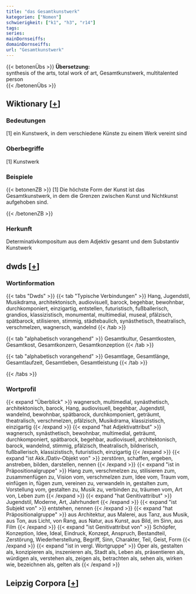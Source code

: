 ```yaml
---
title: "das Gesamtkunstwerk"
kategorien: ["Nomen"]
schwierigkeit: ["k1", "h3", "r14"]
tags:
series:
mainDornseiffs:
domainDornseiffs:
url: "Gesamtkunstwerk"
---
```


{{< betonenÜbs >}}
**Übersetzung:**  
synthesis of the arts, total work of art, Gesamtkunstwerk, multitalented person  
{{< /betonenÜbs >}}

## Wiktionary [[+](https://de.wiktionary.org/wiki/Gesamtkunstwerk)]

### Bedeutungen
[1] ein Kunstwerk, in dem verschiedene Künste zu einem Werk vereint sind  

### Oberbegriffe
[1] Kunstwerk  

### Beispiele
{{< betonenZB >}}
[1] Die höchste Form der Kunst ist das Gesamtkunstwerk, in dem die Grenzen zwischen Kunst und Nichtkunst aufgehoben sind.  

{{< /betonenZB >}}
### Herkunft
Determinativkompositum aus dem Adjektiv gesamt und dem Substantiv Kunstwerk  



## dwds [[+](https://www.dwds.de/wb/Gesamtkunstwerk)]

### Wortinformation
{{< tabs "Dwds" >}}
{{< tab "Typische Verbindungen" >}}
Hang, Jugendstil, Musikdrama, architektonisch, audiovisuell, barock, begehbar, bewohnbar, durchkomponiert, einzigartig, entstellen, futuristisch, fußballerisch, grandios, klassizistisch, monumental, multimedial, museal, pfälzisch, spätbarock, stilisieren, stimmig, städtebaulich, synästhetisch, theatralisch, verschmelzen, wagnersch, wandelnd
{{< /tab >}}

{{< tab "alphabetisch vorangehend" >}}
Gesamtkultur, Gesamtkosten, Gesamtkost, Gesamtkonzern, Gesamtkonzeption
{{< /tab >}}

{{< tab "alphabetisch vorangehend" >}}
Gesamtlage, Gesamtlänge, Gesamtlaufzeit, Gesamtleben, Gesamtleistung
{{< /tab >}}

{{< /tabs >}}

### Wortprofil
{{< expand "Überblick" >}} wagnersch, multimedial, synästhetisch, architektonisch, barock, Hang, audiovisuell, begehbar, Jugendstil, wandelnd, bewohnbar, spätbarock, durchkomponiert, geträumt, theatralisch, verschmelzen, pfälzisch, Musikdrama, klassizistisch, einzigartig {{< /expand >}}
{{< expand "hat Adjektivattribut" >}} wagnersch, synästhetisch, bewohnbar, multimedial, geträumt, durchkomponiert, spätbarock, begehbar, audiovisuell, architektonisch, barock, wandelnd, stimmig, pfälzisch, theatralisch, bildnerisch, fußballerisch, klassizistisch, futuristisch, einzigartig {{< /expand >}}
{{< expand "ist Akk./Dativ-Objekt von" >}} zerstören, schaffen, ergeben, anstreben, bilden, darstellen, nennen {{< /expand >}}
{{< expand "ist in Präpositionalgruppe" >}} Hang zum, verschmelzen zu, stilisieren zum, zusammenfügen zu, Vision vom, verschmelzen zum, Idee vom, Traum vom, einfügen in, fügen zum, vereinen zu, verwandeln in, gestalten zum, Vorstellung vom, gestalten zu, Musik zu, verbinden zu, träumen vom, Art von, Leben zum {{< /expand >}}
{{< expand "hat Genitivattribut" >}} Jugendstil, Moderne, Art, Jahrhundert {{< /expand >}}
{{< expand "ist Subjekt von" >}} entstehen, nennen {{< /expand >}}
{{< expand "hat Präpositionalgruppe" >}} aus Architektur, aus Malerei, aus Tanz, aus Musik, aus Ton, aus Licht, von Rang, aus Natur, aus Kunst, aus Bild, im Sinn, aus Film {{< /expand >}}
{{< expand "ist Genitivattribut von" >}} Schöpfer, Konzeption, Idee, Ideal, Eindruck, Konzept, Anspruch, Bestandteil, Zerstörung, Wiederherstellung, Begriff, Sinn, Charakter, Teil, Geist, Form {{< /expand >}}
{{< expand "ist in vergl. Wortgruppe" >}} Oper als, gestalten als, konzipieren als, inszenieren als, Stadt als, Leben als, präsentieren als, würdigen als, verstehen als, zeigen als, betrachten als, sehen als, wirken wie, bezeichnen als, gelten als {{< /expand >}}

## Leipzig Corpora [[+](https://corpora.uni-leipzig.de/en/res?word=Gesamtkunstwerk&corpusId=deu_newscrawl-public_2018)]

